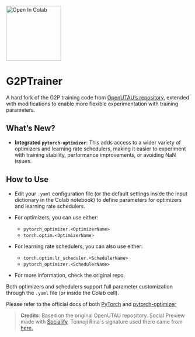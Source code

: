 <a href="https://github.com/usamireko/G2PTrainer/blob/main/G2PTrainer_Notebook.ipynb"> <img src="https://colab.research.google.com/assets/colab-badge.svg" alt="Open In Colab" style="width: 150px;"/> </a>
# G2PTrainer
A hard fork of the G2P training code from [OpenUTAU’s repository](https://github.com/stakira/OpenUtau/tree/master/py), extended with modifications to enable more flexible experimentation with training parameters.  

## What’s New?  
- **Integrated `pytorch-optimizer`**: This adds access to a wider variety of optimizers and learning rate schedulers, making it easier to experiment with training stability, performance improvements, or avoiding NaN issues.  

## How to Use  
- Edit your `.yaml` configuration file (or the default settings inside the input dictionary in the Colab notebook) to define parameters for optimizers and learning rate schedulers.  
- For optimizers, you can use either:  
  - `pytorch_optimizer.<OptimizerName>`  
  - `torch.optim.<OptimizerName>`  
- For learning rate schedulers, you can also use either:  
  - `torch.optim.lr_scheduler.<SchedulerName>`  
  - `pytorch_optimizer.<SchedulerName>`
 
- For more information, check the original repo.

Both optimizers and schedulers support full parameter customization through the `.yaml` file (or inside the Colab cell).

Please refer to the official docs of both [PyTorch](https://docs.pytorch.org/docs/stable/optim.html) and [pytorch-optimizer](https://pytorch-optimizers.readthedocs.io/en/latest/)

> **Credits**: Based on the original OpenUTAU repository. Social Preview made with [Socialify](https://socialify.git.ci), Tennoji Rina´s signature used there came from [here.](https://love-live.fandom.com/wiki/Rina_Tennoji?file=Rina_Signature.png)
